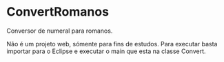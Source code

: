 # ConvertRomanos
Conversor de numeral para romanos.

Não é um projeto web, sómente para fins de estudos.
Para executar basta importar para o Eclipse e executar o main que esta na classe Convert.
